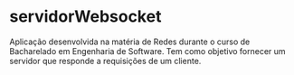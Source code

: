 # servidorWebsocket
Aplicação desenvolvida na matéria de Redes durante o curso de Bacharelado em Engenharia de Software. Tem como objetivo fornecer um servidor que responde a requisições de um cliente.
